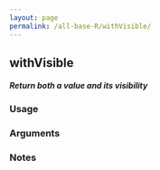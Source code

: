 ```yaml
---
layout: page
permalink: /all-base-R/withVisible/
---
```


## __withVisible__

#### _Return both a value and its visibility_

### Usage

### Arguments

### Notes
